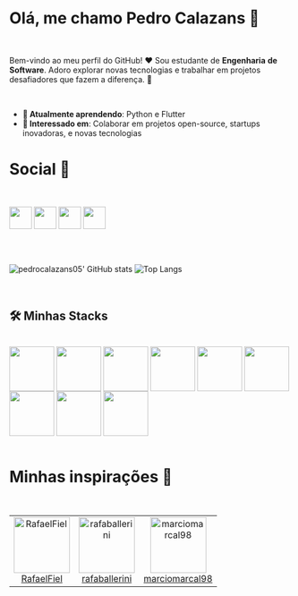 # Olá, me chamo Pedro Calazans 👋

<br>

Bem-vindo ao meu perfil do GitHub! ❤️
Sou estudante de **Engenharia** **de** **Software**. 
Adoro explorar novas tecnologias e trabalhar em projetos desafiadores que fazem a diferença. 🤠

<br>

- **🌱 Atualmente aprendendo**: Python e Flutter
- **👯 Interessado em**: Colaborar em projetos open-source, startups inovadoras, e novas tecnologias

# Social 📱

<br>

<a href = "https://www.linkedin.com/in/pedrocalazans05/" target="_blank" rel="noopener noreferrer"><img height = "40px" weight = "40px" src = "https://img.shields.io/badge/LinkedIn-0077B5?style=for-the-badge&logo=linkedin&logoColor=white"></a>
<a href = "https://www.instagram.com/pedrocalazans05" target="_blank" rel="noopener noreferrer"><img height = "40px" weight = "40px" src = "https://img.shields.io/badge/Instagram-E4405F?style=for-the-badge&logo=instagram&logoColor=white"></a>
<a href = "mailto:pedrocalazans05@gmail.com" target="_blank" rel="noopener noreferrer"><img height = "40px" weight = "40px" src = "https://img.shields.io/badge/-Gmail-%23333?style=for-the-badge&logo=gmail&logoColor=white" target="_blank"></a>
<a href = "pedrocalazans05" target="_blank" rel="noopener noreferrer"><img height = "40px" weight = "40px" src = "https://img.shields.io/badge/Discord-7289DA?style=for-the-badge&logo=discord&logoColor=white"></a>

##

<br>
  
![pedrocalazans05' GitHub stats](https://github-readme-stats.vercel.app/api?username=pedrocalazans05&show_icons=true&theme=dark) ![Top Langs](https://github-readme-stats.vercel.app/api/top-langs/?username=pedrocalazans05&layout=compact&theme=dark)

<br>

## 🛠️ Minhas Stacks

<br>

<div style="display: inline_block">
  <img align="center" height = "80px" weight = "80px" src="https://cdn.jsdelivr.net/gh/devicons/devicon@latest/icons/java/java-original-wordmark.svg" />
  <img align="center" height = "80px" weight = "80px" src="https://cdn.jsdelivr.net/gh/devicons/devicon@latest/icons/spring/spring-original.svg" />
  <img align="center" height = "80px" weight = "80px" src="https://cdn.jsdelivr.net/gh/devicons/devicon@latest/icons/mysql/mysql-original-wordmark.svg" />
  <img align="center" height = "80px" weight = "80px" src="https://cdn.jsdelivr.net/gh/devicons/devicon@latest/icons/dart/dart-original.svg" />
  <img align="center" height = "80px" weight = "80px" src="https://cdn.jsdelivr.net/gh/devicons/devicon@latest/icons/flutter/flutter-original.svg" />
  <img align="center" height = "80px" weight = "80px" src="https://cdn.jsdelivr.net/gh/devicons/devicon@latest/icons/html5/html5-original.svg" />
  <img align="center" height = "80px" weight = "80px" src="https://cdn.jsdelivr.net/gh/devicons/devicon@latest/icons/css3/css3-original.svg" />
  <img align="center" height = "80px" weight = "80px" src="https://cdn.jsdelivr.net/gh/devicons/devicon@latest/icons/javascript/javascript-original.svg" />
  <img align="center" height = "80px" weight = "80px" src="https://cdn.jsdelivr.net/gh/devicons/devicon@latest/icons/figma/figma-original.svg" />
</div>
            
<br>
  
# Minhas inspirações 🌟

<br>

<table>
  <tr>
    <td align="center">
      <a href="https://github.com/RafaelFiel" target="_blank" rel="noopener noreferrer">
        <img src="https://avatars2.githubusercontent.com/u/85134838" width="100px;" alt="RafaelFiel"/>
      </a>
      <br />
      <a href="https://github.com/RafaelFiel" target="_blank" rel="noopener noreferrer">RafaelFiel</a>
    </td>
    <td align="center">
      <a href="https://github.com/rafaballerini" target="_blank" rel="noopener noreferrer">
        <img src="https://avatars2.githubusercontent.com/u/54322854" width="100px;" alt="rafaballerini"/>
      </a>
      <br />
      <a href="https://github.com/rafaballerini" target="_blank" rel="noopener noreferrer">rafaballerini</a>
    </td>
    <td align="center">
      <a href="https://github.com/marciomarcal98" target="_blank" rel="noopener noreferrer">
        <img src="https://avatars2.githubusercontent.com/u/48536961" width="100px;" alt="marciomarcal98"/>
      </a>
      <br />
      <a href="https://github.com/marciomarcal98" target="_blank" rel="noopener noreferrer">marciomarcal98</a>
    </td>
  </tr>
</table>
